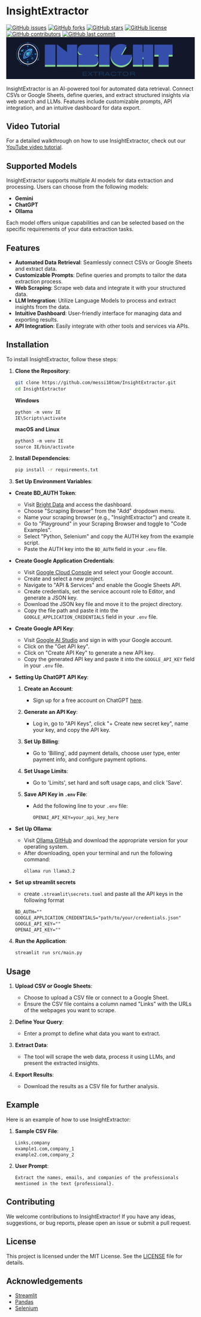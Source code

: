 # InsightExtractor
[![GitHub issues](https://img.shields.io/github/issues/messi10tom/InsightExtractor)](https://github.com/messi10tom/InsightExtractor/issues)
[![GitHub forks](https://img.shields.io/github/forks/messi10tom/InsightExtractor)](https://github.com/messi10tom/InsightExtractor/network)
[![GitHub stars](https://img.shields.io/github/stars/messi10tom/InsightExtractor)](https://github.com/messi10tom/InsightExtractor/stargazers)
[![GitHub license](https://img.shields.io/github/license/messi10tom/InsightExtractor)](https://github.com/messi10tom/InsightExtractor/blob/main/LICENSE)
[![GitHub contributors](https://img.shields.io/github/contributors/messi10tom/InsightExtractor)](https://github.com/messi10tom/InsightExtractor/graphs/contributors)
[![GitHub last commit](https://img.shields.io/github/last-commit/messi10tom/InsightExtractor)](https://github.com/messi10tom/InsightExtractor/commits/main)
![InsightExtractor Banner](./doc/banner.png)

InsightExtractor is an AI-powered tool for automated data retrieval. Connect CSVs or Google Sheets, define queries, and extract structured insights via web search and LLMs. Features include customizable prompts, API integration, and an intuitive dashboard for data export.

## Video Tutorial

For a detailed walkthrough on how to use InsightExtractor, check out our [YouTube video tutorial](https://youtu.be/ATr7Y5CtE1E).

## Supported Models

InsightExtractor supports multiple AI models for data extraction and processing. Users can choose from the following models:

- **Gemini**
- **ChatGPT**
- **Ollama**

Each model offers unique capabilities and can be selected based on the specific requirements of your data extraction tasks.
## Features

- **Automated Data Retrieval**: Seamlessly connect CSVs or Google Sheets and extract data.
- **Customizable Prompts**: Define queries and prompts to tailor the data extraction process.
- **Web Scraping**: Scrape web data and integrate it with your structured data.
- **LLM Integration**: Utilize Language Models to process and extract insights from the data.
- **Intuitive Dashboard**: User-friendly interface for managing data and exporting results.
- **API Integration**: Easily integrate with other tools and services via APIs.

## Installation

To install InsightExtractor, follow these steps:

1. **Clone the Repository**:
    ```sh
    git clone https://github.com/messi10tom/InsightExtractor.git
    cd InsightExtractor
    ```
    **Windows**
    ```
    python -m venv IE
    IE\Scripts\activate
    ```
    **macOS and Linux**
    ```
    python3 -m venv IE
    source IE/bin/activate
    ```
    

2. **Install Dependencies**:
    ```sh
    pip install -r requirements.txt
    ```

3. **Set Up Environment Variables**:
- **Create BD_AUTH Token**:
    - Visit [Bright Data](https://brightdata.com/) and access the dashboard.
    - Choose "Scraping Browser" from the "Add" dropdown menu.
    - Name your scraping browser (e.g., "InsightExtractor") and create it.
    - Go to "Playground" in your Scraping Browser and toggle to "Code Examples".
    - Select "Python, Selenium" and copy the AUTH key from the example script.
    - Paste the AUTH key into the `BD_AUTH` field in your `.env` file.

- **Create Google Application Credentials**:
    - Visit [Google Cloud Console](https://console.cloud.google.com/) and select your Google account.
    - Create and select a new project.
    - Navigate to "API & Services" and enable the Google Sheets API.
    - Create credentials, set the service account role to Editor, and generate a JSON key.
    - Download the JSON key file and move it to the project directory.
    - Copy the file path and paste it into the `GOOGLE_APPLICATION_CREDENTIALS` field in your `.env` file.

- **Create Google API Key**:
    - Visit [Google AI Studio](https://aistudio.google.com/welcome) and sign in with your Google account.
    - Click on the "Get API key".
    - Click on "Create API Key" to generate a new API key.
    - Copy the generated API key and paste it into the `GOOGLE_API_KEY` field in your `.env` file.

 - **Setting Up ChatGPT API Key**:

    1. **Create an Account**:
        - Sign up for a free account on ChatGPT [here](https://chat.openai.com/).

    2. **Generate an API Key**:
        - Log in, go to "API Keys", click "+ Create new secret key", name your key, and copy the API key.

    3. **Set Up Billing**:
        - Go to 'Billing', add payment details, choose user type, enter payment info, and configure payment options.

    4. **Set Usage Limits**:
        - Go to 'Limits', set hard and soft usage caps, and click 'Save'.

    5. **Save API Key in `.env` File**:
        - Add the following line to your `.env` file:
            ```env
            OPENAI_API_KEY=your_api_key_here
            ```

- **Set Up Ollama**:
    - Visit [Ollama GitHub](https://github.com/ollama/ollama) and download the appropriate version for your operating system.
    - After downloading, open your terminal and run the following command:
        ```sh
        ollama run llama3.2
        ```
- **Set up streamlit secrets**
    - create ```.streamlit\secrets.toml``` and paste all the API keys in the following format
    ```env
    BD_AUTH=""
    GOOGLE_APPLICATION_CREDENTIALS="path/to/your/credentials.json"
    GOOGLE_API_KEY=""
    OPENAI_API_KEY=""
    ```

4. **Run the Application**:
    ```sh
    streamlit run src/main.py
    ```

## Usage

1. **Upload CSV or Google Sheets**:
    - Choose to upload a CSV file or connect to a Google Sheet.
    - Ensure the CSV file contains a column named "Links" with the URLs of the webpages you want to scrape.

2. **Define Your Query**:
    - Enter a prompt to define what data you want to extract.

3. **Extract Data**:
    - The tool will scrape the web data, process it using LLMs, and present the extracted insights.

4. **Export Results**:
    - Download the results as a CSV file for further analysis.

## Example

Here is an example of how to use InsightExtractor:

1. **Sample CSV File**:
    ```csv
    Links,company
    example1.com,company_1
    example2.com,company_2
    ```

2. **User Prompt**:
    ```
    Extract the names, emails, and companies of the professionals mentioned in the text {professional}.
    ```

## Contributing

We welcome contributions to InsightExtractor! If you have any ideas, suggestions, or bug reports, please open an issue or submit a pull request.

## License

This project is licensed under the MIT License. See the [LICENSE](LICENSE) file for details.

## Acknowledgements

- [Streamlit](https://streamlit.io/)
- [Pandas](https://pandas.pydata.org/)
- [Selenium](https://www.selenium.dev/)

